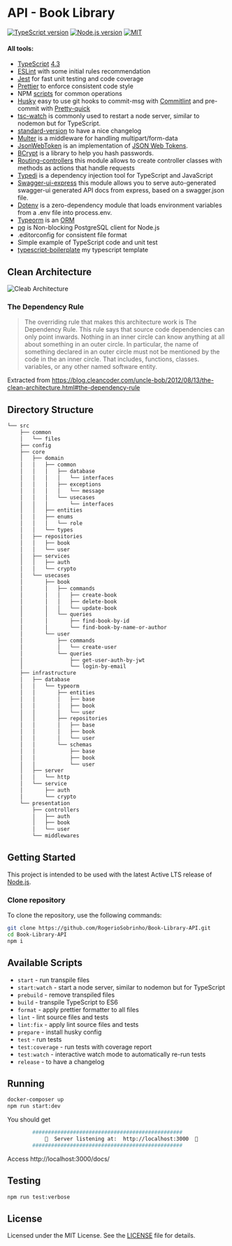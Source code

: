 # API - Book Library

[![TypeScript version][ts-badge]][typescript-4-3]
[![Node.js version][nodejs-badge]][nodejs]
[![MIT][license-badge]][license]

#### All tools:

-   [TypeScript][typescript] [4.3][typescript-4-3]
-   [ESLint][eslint] with some initial rules recommendation
-   [Jest][jest] for fast unit testing and code coverage
-   [Prettier][prettier] to enforce consistent code style
-   NPM [scripts](#available-scripts) for common operations
-   [Husky][husky] easy to use git hooks to commit-msg with [Commitlint][commitlint] and pre-commit with [Pretty-quick][pretty-quick]
-   [tsc-watch][tsc-watch] is commonly used to restart a node server, similar to nodemon but for TypeScript.
-   [standard-version][standard-version] to have a nice changelog
-   [Multer][multer] is a middleware for handling multipart/form-data
-   [JsonWebToken][jsonwebtoken] is an implementation of [JSON Web Tokens][jwtexplain].
-   [BCrypt][bcrypt] is a library to help you hash passwords.
-   [Routing-controllers][routing-controllers] this module allows to create controller classes with methods as actions that handle requests
-   [Typedi][typedi] is a dependency injection tool for TypeScript and JavaScript
-   [Swagger-ui-express][swagger-ui-express] this module allows you to serve auto-generated swagger-ui generated API docs from express, based on a swagger.json file.
-   [Dotenv][dotenv] is a zero-dependency module that loads environment variables from a .env file into process.env.
-   [Typeorm][typeorm] is an [ORM][orm]
-   [pg][pg] is Non-blocking PostgreSQL client for Node.js
-   .editorconfig for consistent file format
-   Simple example of TypeScript code and unit test
-   [typescript-boilerplate][typescript-boilerplate] my typescript template

## Clean Architecture

![Cleab Architecture](https://blog.cleancoder.com/uncle-bob/images/2012-08-13-the-clean-architecture/CleanArchitecture.jpg)

### The Dependency Rule

> The overriding rule that makes this architecture work is The Dependency Rule. This rule says that source code dependencies can only point inwards. Nothing in an inner circle can know anything at all about something in an outer circle. In particular, the name of something declared in an outer circle must not be mentioned by the code in the an inner circle. That includes, functions, classes. variables, or any other named software entity.

Extracted from https://blog.cleancoder.com/uncle-bob/2012/08/13/the-clean-architecture.html#the-dependency-rule

## Directory Structure

```bash
└── src
    ├── common
    │   └── files
    ├── config
    ├── core
    │   ├── domain
    │   │   ├── common
    │   │   │   ├── database
    │   │   │   │   └── interfaces
    │   │   │   ├── exceptions
    │   │   │   │   └── message
    │   │   │   └── usecases
    │   │   │       └── interfaces
    │   │   ├── entities
    │   │   ├── enums
    │   │   │   └── role
    │   │   └── types
    │   ├── repositories
    │   │   ├── book
    │   │   └── user
    │   ├── services
    │   │   ├── auth
    │   │   └── crypto
    │   └── usecases
    │       ├── book
    │       │   ├── commands
    │       │   │   ├── create-book
    │       │   │   ├── delete-book
    │       │   │   └── update-book
    │       │   └── queries
    │       │       ├── find-book-by-id
    │       │       └── find-book-by-name-or-author
    │       └── user
    │           ├── commands
    │           │   └── create-user
    │           └── queries
    │               ├── get-user-auth-by-jwt
    │               └── login-by-email
    ├── infrastructure
    │   ├── database
    │   │   └── typeorm
    │   │       ├── entities
    │   │       │   ├── base
    │   │       │   ├── book
    │   │       │   └── user
    │   │       ├── repositories
    │   │       │   ├── base
    │   │       │   ├── book
    │   │       │   └── user
    │   │       └── schemas
    │   │           ├── base
    │   │           ├── book
    │   │           └── user
    │   ├── server
    │   │   └── http
    │   └── service
    │       ├── auth
    │       └── crypto
    └── presentation
        ├── controllers
        │   ├── auth
        │   ├── book
        │   └── user
        └── middlewares
```

## Getting Started

This project is intended to be used with the latest Active LTS release of [Node.js][nodejs].

### Clone repository

To clone the repository, use the following commands:

```sh
git clone https://github.com/RogerioSobrinho/Book-Library-API.git
cd Book-Library-API
npm i
```

## Available Scripts

-   `start` - run transpile files
-   `start:watch` - start a node server, similar to nodemon but for TypeScript
-   `prebuild` - remove transpiled files
-   `build` - transpile TypeScript to ES6
-   `format` - apply prettier formatter to all files
-   `lint` - lint source files and tests
-   `lint:fix` - apply lint source files and tests
-   `prepare` - install husky config
-   `test` - run tests
-   `test:coverage` - run tests with coverage report
-   `test:watch` - interactive watch mode to automatically re-run tests
-   `release` - to have a changelog

## Running

```sh
docker-composer up
npm run start:dev
```

You should get

```sh
        ################################################
            🏁  Server listening at:  http://localhost:3000  🏁
        ################################################
```

Access http://localhost:3000/docs/

## Testing

```sh
npm run test:verbose
```

## License

Licensed under the MIT License. See the [LICENSE][license] file for details.

[ts-badge]: https://img.shields.io/badge/TypeScript-4.3-blue.svg
[nodejs-badge]: https://img.shields.io/badge/Node.js->=%2014.16-blue.svg
[nodejs]: https://nodejs.org/dist/latest-v14.x/docs/api/
[typescript]: https://www.typescriptlang.org/
[typescript-4-3]: https://www.typescriptlang.org/docs/handbook/release-notes/typescript-4-3.html
[license-badge]: https://img.shields.io/badge/License-MIT-yellow.svg
[license]: https://github.com/RogerioSobrinho/node-typescript-boilerplate/blob/main/LICENSE
[jest]: https://facebook.github.io/jest/
[eslint]: https://github.com/eslint/eslint
[wiki-js-tests]: https://github.com/jsynowiec/node-typescript-boilerplate/wiki/Unit-tests-in-plain-JavaScript
[prettier]: https://prettier.io
[commitlint]: https://github.com/conventional-changelog/commitlint
[pretty-quick]: https://github.com/azz/pretty-quick
[tsc-watch]: https://github.com/gilamran/tsc-watch
[standard-version]: https://github.com/conventional-changelog/standard-version
[husky]: https://github.com/typicode/husky
[repo-template-action]: https://github.com/RogerioSobrinho/node-typescript-boilerplate/generate
[multer]: https://www.npmjs.com/package/multer
[jsonwebtoken]: https://www.npmjs.com/package/jsonwebtoken
[jwtexplain]: https://tools.ietf.org/html/rfc7519
[bcrypt]: https://www.npmjs.com/package/bcrypt
[routing-controllers]: https://github.com/typestack/routing-controllers
[typedi]: https://www.npmjs.com/package/typedi
[swagger-ui-express]: https://www.npmjs.com/package/swagger-ui-express
[dotenv]: https://www.npmjs.com/package/dotenv
[typeorm]: https://typeorm.io/#/
[orm]: https://en.wikipedia.org/wiki/Object%E2%80%93relational_mapping
[pg]: https://www.npmjs.com/package/pg
[typescript-boilerplate]: https://github.com/RogerioSobrinho/node-typescript-boilerplate
